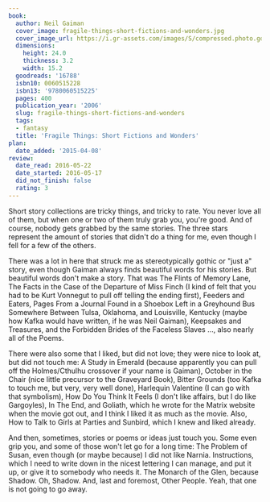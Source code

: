 ```yaml
---
book:
  author: Neil Gaiman
  cover_image: fragile-things-short-fictions-and-wonders.jpg
  cover_image_url: https://i.gr-assets.com/images/S/compressed.photo.goodreads.com/books/1386924550l/16788.jpg
  dimensions:
    height: 24.0
    thickness: 3.2
    width: 15.2
  goodreads: '16788'
  isbn10: 0060515228
  isbn13: '9780060515225'
  pages: 400
  publication_year: '2006'
  slug: fragile-things-short-fictions-and-wonders
  tags:
  - fantasy
  title: 'Fragile Things: Short Fictions and Wonders'
plan:
  date_added: '2015-04-08'
review:
  date_read: 2016-05-22
  date_started: 2016-05-17
  did_not_finish: false
  rating: 3
---
```


Short story collections are tricky things, and tricky to rate. You never love all of them, but when one or two of them truly grab you, you're good. And of course, nobody gets grabbed by the same stories. The three stars represent the amount of stories that didn't do a thing for me, even though I fell for a few of the others.

There was a lot in here that struck me as stereotypically gothic or "just a" story, even though Gaiman always finds beautiful words for his stories. But beautiful words don't make a story. That was The Flints of Memory Lane, The Facts in the Case of the Departure of Miss Finch (I kind of felt that you had to be Kurt Vonnegut to pull off telling the ending first), Feeders and Eaters, Pages From a Journal Found in a Shoebox Left in a Greyhound Bus Somewhere Between Tulsa, Oklahoma, and Louisville, Kentucky (maybe how Kafka would have written, if he was Neil Gaiman), Keepsakes and Treasures, and the Forbidden Brides of the Faceless Slaves …, also nearly all of the Poems.

There were also some that I liked, but did not love; they were nice to look at, but did not touch me: A Study in Emerald (because apparently you can pull off the Holmes/Cthulhu crossover if your name is Gaiman), October in the Chair (nice little precursor to the Graveyard Book), Bitter Grounds (too Kafka to touch me, but very, very well done), Harlequin Valentine (I can go with that symbolism), How Do You Think It Feels (I don't like affairs, but I do like Gargoyles), In The End, and Goliath, which he wrote for the Matrix website when the movie got out, and I think I liked it as much as the movie. Also, How to Talk to Girls at Parties and Sunbird, which I knew and liked already.

And then, sometimes, stories or poems or ideas just touch you. Some even grip you, and some of those won't let go for a long time: The Problem of Susan, even though (or maybe because) I did not like Narnia. Instructions, which I need to write down in the nicest lettering I can manage, and put it up, or give it to somebody who needs it. The Monarch of the Glen, because Shadow. Oh, Shadow. And, last and foremost, Other People. Yeah, that one is not going to go away.
